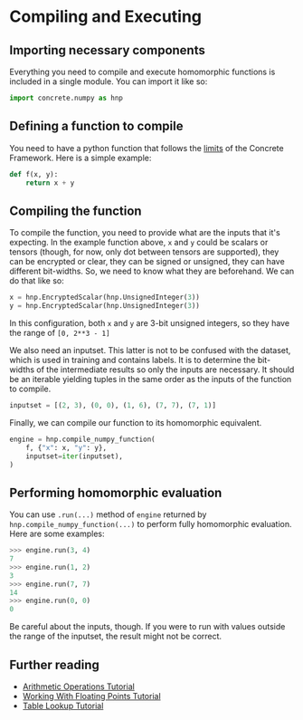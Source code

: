 # Compiling and Executing

## Importing necessary components

Everything you need to compile and execute homomorphic functions is included in a single module. You can import it like so:

```python
import concrete.numpy as hnp
```

## Defining a function to compile

You need to have a python function that follows the [limits](../explanation/FHE_AND_FRAMEWORK_LIMITS.md) of the Concrete Framework. Here is a simple example:

```python
def f(x, y):
    return x + y
```

## Compiling the function

To compile the function, you need to provide what are the inputs that it's expecting. In the example function above, `x` and `y` could be scalars or tensors (though, for now, only dot between tensors are supported), they can be encrypted or clear, they can be signed or unsigned, they can have different bit-widths. So, we need to know what they are beforehand. We can do that like so:

```python
x = hnp.EncryptedScalar(hnp.UnsignedInteger(3))
y = hnp.EncryptedScalar(hnp.UnsignedInteger(3))
```

In this configuration, both `x` and `y` are 3-bit unsigned integers, so they have the range of `[0, 2**3 - 1]`

We also need an inputset. This latter is not to be confused with the dataset, which is used in training and contains labels. It is to determine the bit-widths of the intermediate results so only the inputs are necessary. It should be an iterable yielding tuples in the same order as the inputs of the function to compile.

```python
inputset = [(2, 3), (0, 0), (1, 6), (7, 7), (7, 1)]
```

Finally, we can compile our function to its homomorphic equivalent.

```python
engine = hnp.compile_numpy_function(
    f, {"x": x, "y": y},
    inputset=iter(inputset),
)
```

## Performing homomorphic evaluation

You can use `.run(...)` method of `engine` returned by `hnp.compile_numpy_function(...)` to perform fully homomorphic evaluation. Here are some examples:

```python
>>> engine.run(3, 4)
7
>>> engine.run(1, 2)
3
>>> engine.run(7, 7)
14
>>> engine.run(0, 0)
0
```

Be careful about the inputs, though.
If you were to run with values outside the range of the inputset, the result might not be correct.

## Further reading

- [Arithmetic Operations Tutorial](../tutorial/ARITHMETIC_OPERATIONS.md)
- [Working With Floating Points Tutorial](../tutorial/WORKING_WITH_FLOATING_POINTS.md)
- [Table Lookup Tutorial](../tutorial/TABLE_LOOKUP.md)
